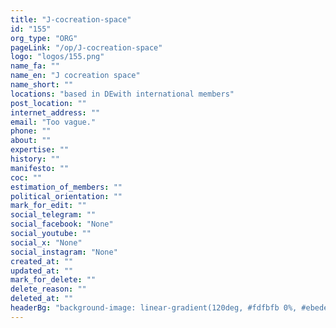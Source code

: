```yaml
---
title: "J-cocreation-space"
id: "155"
org_type: "ORG"
pageLink: "/op/J-cocreation-space"
logo: "logos/155.png"
name_fa: ""
name_en: "J cocreation space"
name_short: ""
locations: "based in DEwith international members"
post_location: ""
internet_address: ""
email: "Too vague."
phone: ""
about: ""
expertise: ""
history: ""
manifesto: ""
coc: ""
estimation_of_members: ""
political_orientation: ""
mark_for_edit: ""
social_telegram: ""
social_facebook: "None"
social_youtube: ""
social_x: "None"
social_instagram: "None"
created_at: ""
updated_at: ""
mark_for_delete: ""
delete_reason: ""
deleted_at: ""
headerBg: "background-image: linear-gradient(120deg, #fdfbfb 0%, #ebedee 100%);"
---
```

